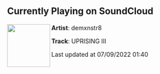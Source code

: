 ## Currently Playing on SoundCloud

[<img align="left" width="100" src="https://i1.sndcdn.com/artworks-tnEk5dIJYY2Ox55M-1Nmz0Q-t500x500.jpg">](https://soundcloud.com/demxnstr8/uprising-iii)

**Artist**: demxnstr8 

**Track**: UPRISING III

Last updated at 07/09/2022 01:40
